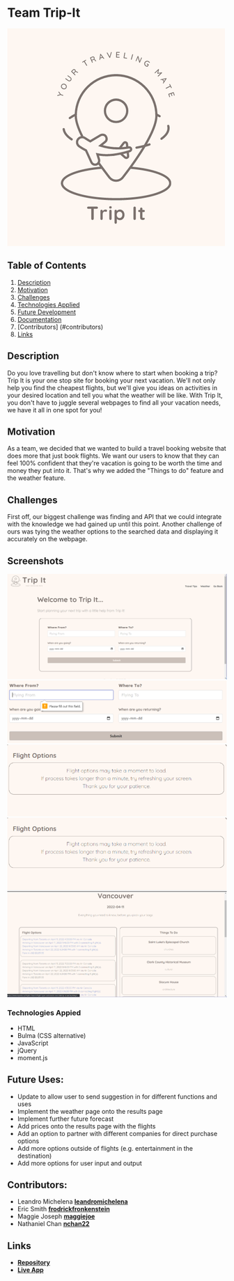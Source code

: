 # Team Trip-It

![Alt text](assets/images/Trip%20It.png)

## Table of Contents
1. [Description](#description)
2. [Motivation](#motivation)
3. [Challenges](#challenges)
4. [Technologies Applied](#technologies)
5. [Future Development](#future)
6. [Documentation](#documentation)
7. [Contributors] (#contributors)
8. [Links](#links)


## Description
Do you love travelling but don't know where to start when booking a trip? Trip It is your one stop site for booking your next vacation. We'll not only help you find the cheapest flights, but we'll give you ideas on activities in your desired location and tell you what the weather will be like. With Trip It, you don't have to juggle several webpages to find all your vacation needs, we have it all in one spot for you!


## Motivation
As a team, we decided that we wanted to build a travel booking website that does more that just book flights. We want our users to know that they can feel 100% confident that they're vacation is going to be worth the time and money they put into it. That's why we added the "Things to do" feature and the weather feature. 


## Challenges
First off, our biggest challenge was finding and API that we could integrate with the knowledge we had gained up until this point. Another challenge of ours was tying the weather options to the searched data and displaying it accurately on the webpage. 


## Screenshots
![Alt text](assets/images/screenshots/screenshot1.png)
![Alt text](assets/images/screenshots/screenshot2.png)
![Alt text](assets/images/screenshots/screenshot3.png)
![Alt text](assets/images/screenshots/screenshot3.png)
![Alt text](assets/images/screenshots/screenshot4.png)


### Technologies Appied
* HTML
* Bulma (CSS alternative)
* JavaScript
* jQuery
* moment.js


## Future Uses:
* Update to allow user to send suggestion in for different functions and uses
* Implement the weather page onto the results page
* Implement further future forecast
* Add prices onto the results page with the flights
* Add an option to partner with different companies for direct purchase options
* Add more options outside of flights (e.g. entertainment in the destination)
* Add more options for user input and output 


## Contributors:
* Leandro Michelena **[leandromichelena](https://github.com/leandromichelena)**
* Eric Smith **[frodrickfronkenstein](https://github.com/frodrickfronkenstein)**
* Maggie Joseph **[maggiejoe](https://github.com/maggiejoe)** 
* Nathaniel Chan **[nchan22](https://github.com/nchan22)**

## Links
* **[Repository](https://github.com/maggiejoe/trip-it)**
* **[Live App](https://p1group5.github.io/trip-it/)**
